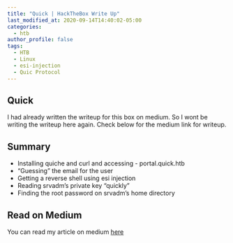 ```yaml
---
title: "Quick | HackTheBox Write Up"
last_modified_at: 2020-09-14T14:40:02-05:00
categories:
  - htb
author_profile: false
tags:
  - HTB
  - Linux
  - esi-injection
  - Quic Protocol
---
```



## Quick
I had already written the writeup for this box on medium. So I wont be writing the writeup here again. Check below for the medium link for writeup.

## Summary
- Installing quiche and curl and accessing - portal.quick.htb
- “Guessing” the email for the user
- Getting a reverse shell using esi injection
- Reading srvadm’s private key “quickly”
- Finding the root password on srvadm’s home directory

## Read on Medium
You can read my article on medium 
[here](https://medium.com/@shishirsub10/quick-hackthebox-write-up-96059809d808)